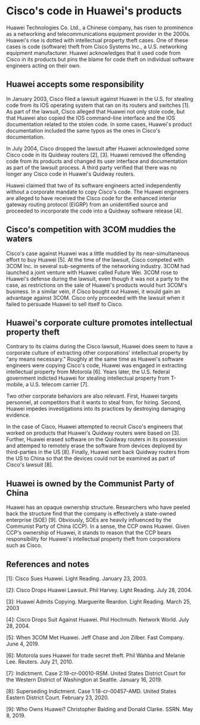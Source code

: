 # Cisco's code in Huawei's products

Huawei Technologies Co. Ltd., a Chinese company, has risen to prominence as a networking and telecommunications equipment provider in the 2000s.
Huawei's rise is dotted with intellectual property theft cases.
One of these cases is code (software) theft from Cisco Systems Inc., a U.S. networking equipment manufacturer.
Huawei acknowledges that it used code from Cisco in its products but pins the blame for code theft on individual software engineers acting on their own.

## Huawei accepts some responsibility
In January 2003, Cisco filed a lawsuit against Huawei in the U.S. for stealing code from its IOS operating system that ran on its routers and switches \[1\].
As part of the lawsuit, Cisco alleged that Huawei not only stole code, but that Huawei also copied the IOS command-line interface and the IOS documentation related to the stolen code.
In some cases, Huawei's product documentation included the same typos as the ones in Cisco's documentation.

In July 2004, Cisco dropped the lawsuit after Huawei acknowledged some Cisco code in its Quidway routers \[2\], \[3\].
Huawei removed the offending code from its products and changed its user interface and documentation as part of the lawsuit process.
A third party verified that there was no longer any Cisco code in Huawei's Quidway routers.

Huawei claimed that two of its software engineers acted independently without a corporate mandate to copy Cisco's code. 
The Huawei engineers are alleged to have received the Cisco code for the enhanced interior gateway routing protocol (EIGRP) from an unidentified source and proceeded to incorporate the code into a Quidway software release \[4\].

## Cisco's competition with 3COM muddies the waters
Cisco's case against Huawei was a little muddied by its near-simultaneous effort to buy Huawei \[5\]. 
At the time of the lawsuit, Cisco competed with 3COM Inc. in several sub-segments of the networking industry.
3COM had launched a joint venture with Huawei called Future Wei.
3COM rose to Huawei's defense during the lawsuit, even though it was not a party to the case, as restrictions on the sale of Huawei's products would hurt 3COM's business.
In a similar vein, if Cisco bought out Huawei, it would gain an advantage against 3COM.
Cisco only proceeded with the lawsuit when it failed to persuade Huawei to sell itself to Cisco.

## Huawei's corporate culture promotes intellectual property theft
Contrary to its claims during the Cisco lawsuit, Huawei does seem to have a corporate culture of extracting other corporations' intellectual property by "any means necessary."
Roughly at the same time as Huawei's software engineers were copying Cisco's code, Huawei was engaged in extracting intellectual property from Motorola \[6\].
Years later, the U.S. federal government indicted Huawei for stealing intellectual property from T-mobile, a U.S. telecom carrier \[7\].

Two other corporate behaviors are also relevant. 
First, Huawei targets personnel, at competitors that it wants to steal from, for hiring. 
Second, Huawei impedes investigations into its practices by destroying damaging evidence.

In the case of Cisco, Huawei attempted to recruit Cisco's engineers that worked on products that Huawei's Quidway routers were based on \[3\]. 
Further, Huawei erased software on the Quidway routers in its possession and attemped to remotely erase the software from devices deployed by third-parties in the US \[8\]. 
Finally, Huawei sent back Quidway routers from the US to China so that the devices could not be examined as part of Cisco's lawsuit \[8\]. 

## Huawei is owned by the Communist Party of China
Huawei has an opaque ownership structure. 
Researchers who have peeled back the structure find that the company is effectively a state-owned enterprise (SOE) \[9\].
Obviously, SOEs are heavily influenced by the Communist Party of China (CCP).
In a sense, the CCP owns Huawei.
Given CCP's ownership of Huawei, it stands to reason that the CCP bears responsibility for Huawei's intellectual property theft from corporations such as Cisco.

## References and notes
\[1\]: Cisco Sues Huawei. Light Reading. January 23, 2003.

\[2\]: Cisco Drops Huawei Lawsuit. Phil Harvey. Light Reading. July 28, 2004.

\[3\]: Huawei Admits Copying. Marguerite Reardon. Light Reading. March 25, 2003

\[4\]: Cisco Drops Suit Against Huawei. Phil Hochmuth. Network World. July 28, 2004.

\[5\]: When 3COM Met Huawei. Jeff Chase and Jon Zilber. Fast Company. June 4, 2019.

\[6\]: Motorola sues Huawei for trade secret theft. Phil Wahba and Melanie Lee. Reuters. July 21, 2010.

\[7\]: Indictment. Case 2:19-cr-00010-RSM. United States District Court for the Western District of Washington at Seattle. January 16, 2019.

\[8\]: Superseding Indictment. Case 1:18-cr-00457-AMD. United States Eastern District Court. February 23, 2020.

\[9\]: Who Owns Huawei? Christopher Balding and Donald Clarke. SSRN. May 8, 2019.